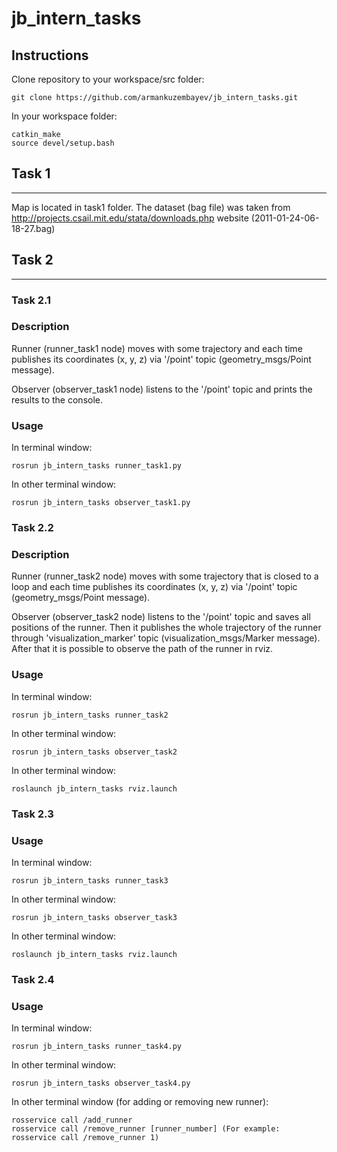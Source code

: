 # jb_intern_tasks

## Instructions

Clone repository to your workspace/src folder:
```
git clone https://github.com/armankuzembayev/jb_intern_tasks.git 
```
In your workspace folder:
```
catkin_make
source devel/setup.bash
```


## Task 1
---
Map is located in task1 folder. The dataset (bag file) was taken from http://projects.csail.mit.edu/stata/downloads.php website (2011-01-24-06-18-27.bag)

## Task 2
---
### Task 2.1

### Description
Runner (runner_task1 node) moves with some trajectory and each time publishes its coordinates (x, y, z) via '/point' topic (geometry_msgs/Point message).

Observer (observer_task1 node) listens to the '/point' topic and prints the results to the console.

### Usage
In terminal window:
```
rosrun jb_intern_tasks runner_task1.py 
```
In other terminal window:
```
rosrun jb_intern_tasks observer_task1.py 
```

### Task 2.2

### Description
Runner (runner_task2 node) moves with some trajectory that is closed to a loop and each time publishes its coordinates (x, y, z) via '/point' topic (geometry_msgs/Point message).

Observer (observer_task2 node) listens to the '/point' topic and saves all positions of the runner. Then it publishes the whole trajectory of the runner through 'visualization_marker' topic (visualization_msgs/Marker message). After that it is possible to observe the path of the runner in rviz.

### Usage
In terminal window:
```
rosrun jb_intern_tasks runner_task2 
```
In other terminal window:
```
rosrun jb_intern_tasks observer_task2 
```
In other terminal window:
```
roslaunch jb_intern_tasks rviz.launch 
```

### Task 2.3

### Usage
In terminal window:
```
rosrun jb_intern_tasks runner_task3 
```
In other terminal window:
```
rosrun jb_intern_tasks observer_task3 
```
In other terminal window:
```
roslaunch jb_intern_tasks rviz.launch 
```
### Task 2.4

### Usage
In terminal window:
```
rosrun jb_intern_tasks runner_task4.py 
```
In other terminal window:
```
rosrun jb_intern_tasks observer_task4.py
```
In other terminal window (for adding or removing new runner):
```
rosservice call /add_runner 
rosservice call /remove_runner [runner_number] (For example: rosservice call /remove_runner 1)
```

